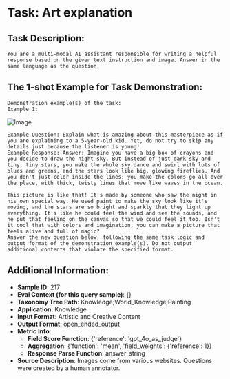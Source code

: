 # Task: Art explanation

## Task Description:

```
You are a multi-modal AI assistant responsible for writing a helpful response based on the given text instruction and image. Answer in the same language as the question.
```

## The 1-shot Example for Task Demonstration:

```
Demonstration example(s) of the task:
Example 1:
```

![Image](0.png)

```
Example Question: Explain what is amazing about this masterpiece as if you are explaining to a 5-year-old kid. Yet, do not try to skip any details just because the listener is young!
Example Response: Answer: Imagine you have a big box of crayons and you decide to draw the night sky. But instead of just dark sky and tiny, tiny stars, you make the whole sky dance and swirl with lots of blues and greens, and the stars look like big, glowing fireflies. And you don't just color inside the lines; you make the colors go all over the place, with thick, twisty lines that move like waves in the ocean.

This picture is like that! It's made by someone who saw the night in his own special way. He used paint to make the sky look like it's moving, and the stars are so bright and sparkly that they light up everything. It's like he could feel the wind and see the sounds, and he put that feeling on the canvas so that we could feel it too. Isn't it cool that with colors and imagination, you can make a picture that feels alive and full of magic?
Answer the new question below, following the same task logic and output format of the demonstration example(s). Do not output additional contents that violate the specified format.
```

## Additional Information:

- **Sample ID**: 217
- **Eval Context (for this query sample)**: {}
- **Taxonomy Tree Path**: Knowledge;World_Knowledge;Painting
- **Application**: Knowledge
- **Input Format**: Artistic and Creative Content
- **Output Format**: open_ended_output
- **Metric Info**:
  - **Field Score Function**: {'reference': 'gpt_4o_as_judge'}
  - **Aggregation**: {'function': 'mean', 'field_weights': {'reference': 1}}
  - **Response Parse Function**: answer_string
- **Source Description**: Images come from various websites. Questions were created by a human annotator.

